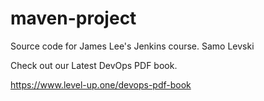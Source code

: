 # maven-project
Source code for James Lee's Jenkins course.
Samo Levski

Check out our Latest DevOps PDF book.

https://www.level-up.one/devops-pdf-book
